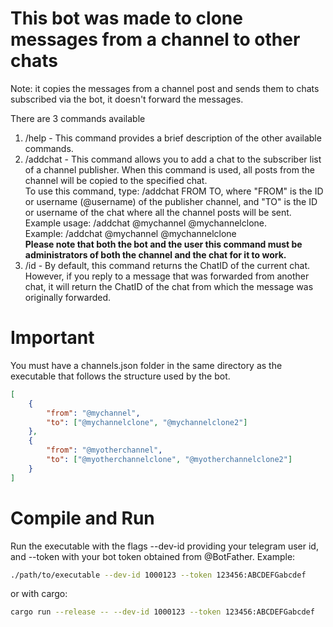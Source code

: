 # This bot was made to clone messages from a channel to other chats
Note: it copies the messages from a channel post and sends them to chats subscribed via the bot, it doesn't forward the messages.

There are 3 commands available
1. /help - This command provides a brief description of the other available commands.
2. /addchat - This command allows you to add a chat to the subscriber list of a channel publisher. When this command is used, all posts from the channel will be copied to the specified chat.  
To use this command, type: /addchat FROM TO, where "FROM" is the ID or username (@username) of the publisher channel, and "TO" is the ID or username of the chat where all the channel posts will be sent.  
Example usage: /addchat @mychannel @mychannelclone.  
Example: /addchat @mychannel @mychannelclone  
**Please note that both the bot and the user this command must be administrators of both the channel and the chat for it to work.**
3. /id - By default, this command returns the ChatID of the current chat. However, if you reply to a message that was forwarded from another chat, it will return the ChatID of the chat from which the message was originally forwarded.  

# Important
You must have a channels.json folder in the same directory as the executable that follows the structure used by the bot.
```json
[
    {
        "from": "@mychannel",
        "to": ["@mychannelclone", "@mychannelclone2"]
    },
    {
        "from": "@myotherchannel",
        "to": ["@myotherchannelclone", "@myotherchannelclone2"]
    }
]
```

# Compile and Run
Run the executable with the flags --dev-id providing your telegram user id, and --token with your bot token obtained from @BotFather.
Example:
```sh
./path/to/executable --dev-id 1000123 --token 123456:ABCDEFGabcdef
```
or with cargo:
```sh
cargo run --release -- --dev-id 1000123 --token 123456:ABCDEFGabcdef
```
